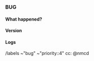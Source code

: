### BUG
<!-- Thanks for taking the time to fill out this bug report! -->

#### What happened?
<!-- Also tell us what you expected to happen? -->

#### Version
<!-- What version of gitlabcis are you running? -->

#### Logs
<!-- Attach any relevant logs -->

/labels ~"bug" ~"priority::4"
cc: @nmcd
